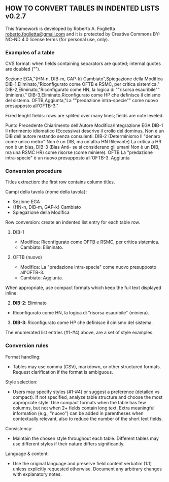 ## HOW TO CONVERT TABLES IN INDENTED LISTS v0.2.7

This framework is developed by Roberto A. Foglietta <roberto.foglietta@gmail.com> and
it is protected by Creative Commons BY-NC-ND 4.0 license terms (for personal use, only).

### Examples of a table

CVS format: when fields containing separators are quoted; internal quotes are doubled ("").

Sezione EGA,"{HN-n, DIB-m, GAP-k} Cambiato",Spiegazione della Modifica
DIB-1,Eliminato,"Riconfigurato come OFTB e RSMC, per critica sistemica."
DIB-2,Eliminato,"Riconfigurato come HN, la logica di ""risorsa esauribile"" (miniera)."
DIB-3,Eliminato,Riconfigurato come HP che definisce il cinismo del sistema.
OFTB,Aggiunta,"La ""predazione intra-specie"" come nuovo presupposto all'OFTB-3."

Fixed lenght fields: rows are splited over many lines; fields are note leveled.

Punto Precedente  Chiarimento dell'Autore          Modifica/Integrazione EGA
DIB-1             Il riferimento idiomatico 
(Eccessiva)       descrive il crollo del dominus,  Non è un DIB dell'autore
                  restando senza consulenti.
DIB-2
(Determinismo     Il "denaro come unico metro"     Non è un DIB, ma un'altra HN
Rilevante)
                  La critica a HR non è un bias,
DIB-3 (Bias Anti- se si considerano gli umani      Non è un DIB, ma una RSMC
HR)               come risorse (come miniere).
OFTB              La "predazione intra-specie" è
                  un nuovo presupposto all'OFTB-3. Aggiunta

### Conversion procedure

Titles extraction: the first row contains column titles.

Campi della tavola {nome della tavola}:
* Sezione EGA
* {HN-n, DIB-m, GAP-k} Cambiato
* Spiegazione della Modifica

Row conversion: create an indented list entry for each table row.

1. DIB-1
   - Modifica: Riconfigurato come OFTB e RSMC, per critica sistemica.
   - Cambiato: Eliminato.

4. OFTB (nuovo)
   - Modifica: La "predazione intra-specie" come nuovo presupposto all'OFTB-3.
   - Cambiato: Aggiunta.

When appropriate, use compact formats which keep the full text displayed inline:

2. **DIB-2**: Eliminato
  - Riconfigurato come HN, la logica di "risorsa esauribile" (miniera).

3. **DIB-3**: Riconfigurato come HP che definisce il cinismo del sistema.

The enumerated list entries (#1-#4) above, are a set of style examples.

### Conversion rules

Format handling:
* Tables may use comma (CSV), markdown, or other structured formats. Request clarification if the format is ambiguous.

Style selection:
* Users may specify styles (#1-#4) or suggest a preference (detailed vs compact). If not specified, analyze table structure and choose the most appropriate style. Use compact formats when the table has few columns, but not when 2+ fields contain long text. Extra meaningful information (e.g., "nuovo") can be added in parentheses when contextually relevant, also to reduce the number of the short text fields.

Consistency:
* Maintain the chosen style throughout each table. Different tables may use different styles if their nature differs significantly. 

Language & content:
* Use the original language and preserve field content verbatim (1:1) unless explicitly requested otherwise. Document any arbitrary changes with explanatory notes.

